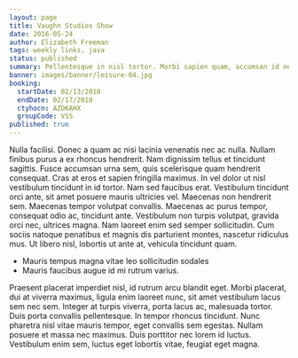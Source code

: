 ```yaml
---
layout: page
title: Vaughn Studios Show
date: 2016-05-24
author: Elizabeth Freeman
tags: weekly links, java
status: published
summary: Pellentesque in nisl tortor. Morbi sapien quam, accumsan id neque.
banner: images/banner/leisure-04.jpg
booking:
  startDate: 02/13/2018
  endDate: 02/17/2018
  ctyhocn: AZOKAHX
  groupCode: VSS
published: true
---
```

Nulla facilisi. Donec a quam ac nisi lacinia venenatis nec ac nulla. Nullam finibus purus a ex rhoncus hendrerit. Nam dignissim tellus et tincidunt sagittis. Fusce accumsan urna sem, quis scelerisque quam hendrerit consequat. Cras at eros et sapien fringilla maximus. In vel dolor ut nisl vestibulum tincidunt in id tortor. Nam sed faucibus erat. Vestibulum tincidunt orci ante, sit amet posuere mauris ultricies vel. Maecenas non hendrerit sem. Maecenas tempor volutpat convallis. Maecenas ac purus tempor, consequat odio ac, tincidunt ante. Vestibulum non turpis volutpat, gravida orci nec, ultrices magna. Nam laoreet enim sed semper sollicitudin. Cum sociis natoque penatibus et magnis dis parturient montes, nascetur ridiculus mus. Ut libero nisl, lobortis ut ante at, vehicula tincidunt quam.

* Mauris tempus magna vitae leo sollicitudin sodales
* Mauris faucibus augue id mi rutrum varius.

Praesent placerat imperdiet nisl, id rutrum arcu blandit eget. Morbi placerat, dui at viverra maximus, ligula enim laoreet nunc, sit amet vestibulum lacus sem nec sem. Integer at turpis viverra, porta lacus ac, malesuada tortor. Duis porta convallis pellentesque. In tempor rhoncus tincidunt. Nunc pharetra nisl vitae mauris tempor, eget convallis sem egestas. Nullam posuere et massa nec maximus. Duis porttitor nec lorem id luctus. Vestibulum enim sem, luctus eget lobortis vitae, feugiat eget magna.
